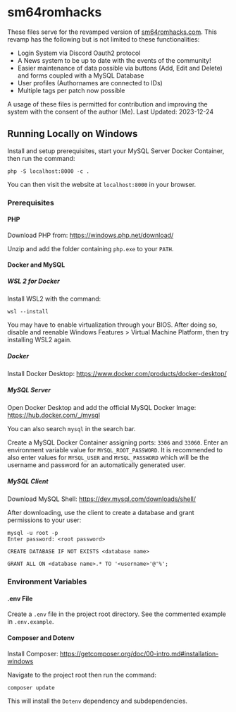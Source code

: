 # sm64romhacks

These files serve for the revamped version of [sm64romhacks.com](https://www.sm64romhacks.com). This revamp has the following but is not limited to these functionalities:
- Login System via Discord Oauth2 protocol
- A News system to be up to date with the events of the community!
- Easier maintenance of data possible via buttons (Add, Edit and Delete) and forms coupled with a MySQL Database
- User profiles (Authornames are connected to IDs)
- Multiple tags per patch now possible

A usage of these files is permitted for contribution and improving the system with the consent of the author (Me).
Last Updated: 2023-12-24

## Running Locally on Windows

Install and setup prerequisites, start your MySQL Server Docker Container, then run the command:
```
php -S localhost:8000 -c .
```
You can then visit the website at `localhost:8000` in your browser.

### Prerequisites

#### PHP

Download PHP from: https://windows.php.net/download/

Unzip and add the folder containing `php.exe` to your `PATH`.

#### Docker and MySQL

##### WSL 2 for Docker

Install WSL2 with the command:
```
wsl --install
```
You may have to enable virtualization through your BIOS. After doing so, disable and reenable Windows Features > Virtual Machine Platform, then try installing WSL2 again.

##### Docker

Install Docker Desktop: https://www.docker.com/products/docker-desktop/

##### MySQL Server

Open Docker Desktop and add the official MySQL Docker Image: https://hub.docker.com/_/mysql

You can also search `mysql` in the search bar.

Create a MySQL Docker Container assigning ports: `3306` and `33060`. Enter an environment variable value for `MYSQL_ROOT_PASSWORD`. It is recommended to also enter values for `MYSQL_USER` and `MYSQL_PASSWORD` which will be the username and password for an automatically generated user.

##### MySQL Client

Download MySQL Shell: https://dev.mysql.com/downloads/shell/

After downloading, use the client to create a database and grant permissions to your user:

```
mysql -u root -p
Enter password: <root password>

CREATE DATABASE IF NOT EXISTS <database name>

GRANT ALL ON <database name>.* TO '<username>'@'%';
```

### Environment Variables

#### .env File

Create a `.env` file in the project root directory. See the commented example in `.env.example`.

#### Composer and Dotenv

Install Composer: https://getcomposer.org/doc/00-intro.md#installation-windows

Navigate to the project root then run the command:
```
composer update
```
This will install the `Dotenv` dependency and subdependencies.
